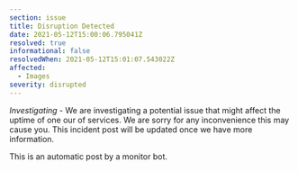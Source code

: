 ```yaml
---
section: issue
title: Disruption Detected
date: 2021-05-12T15:00:06.795041Z
resolved: true
informational: false
resolvedWhen: 2021-05-12T15:01:07.543022Z
affected:
  - Images
severity: disrupted
---
```

*Investigating* - We are investigating a potential issue that might affect the uptime of one our of services. We are sorry for any inconvenience this may cause you. This incident post will be updated once we have more information.

This is an automatic post by a monitor bot.
        